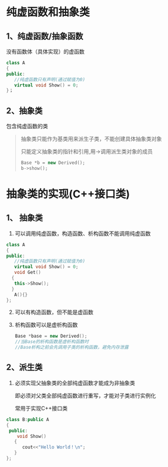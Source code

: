 # 纯虚函数和抽象类

## 1、纯虚函数/抽象函数

没有函数体（具体实现）的虚函数

```cpp
class A
{
public:
   //纯虚函数只有声明(通过赋值为0)
   virtual void Show() = 0; 
}；
```

## 2、抽象类

包含纯虚函数的类

> 抽象类只能作为基类用来派生子类，不能创建具体抽象类对象
> 
> 只能定义抽象类的指针和引用,用->调用派生类对象的成员
> 
> ```cpp
> Base *b = new Derived();
> b->show();
> ```

# 抽象类的实现(C++接口类)

## 1、 抽象类

1. 可以调用纯虚函数，构造函数、析构函数不能调用纯虚函数

```cpp
class A
{
public:
   //纯虚函数只有声明(通过赋值为0)
   virtual void Show() = 0; 
   void Get()
  {
   this->Show(); 
  }
   A(){}
};
```

2. 可以有构造函数，但不能是虚函数

3. 析构函数可以是虚析构函数
   
   ```cpp
   Base *base = new Derived();
   //当Base的析构函数是虚析构函数时
   //Base析构之前会先调用子类的析构函数，避免内存泄露 
   ```

## 2、派生类

1. 必须实现父抽象类的全部纯虚函数才能成为非抽象类
   
   即必须对父类全部纯虚函数进行重写，才能对子类进行实例化
   
   常用于实现C++接口类

```cpp
class B:public A
{
 public:
    void Show()
   {
      cout<<"Hello World！\n";
   }
};
```
